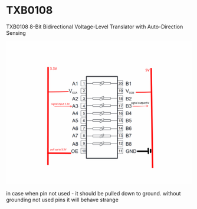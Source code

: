 # TXB0108

TXB0108 8-Bit Bidirectional Voltage-Level Translator with Auto-Direction Sensing


![pins mapping](./images/wiring.png)

in case when pin not used - it should be pulled down to ground. without grounding not used pins it will behave strange
